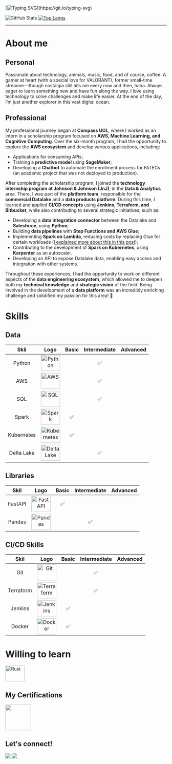 [![Typing SVG](https://readme-typing-svg.herokuapp.com/?color=0000FF&size=30&center=true&vCenter=true&duration=2500&width=1000&lines=Hi!+:%29;My+name+is+Artur;Welcome!)](https://git.io/typing-svg)
 
![GitHub Stats](https://github-readme-stats.vercel.app/api?username=Turzzzin&show_icons=true&theme=dark)
[![Top Langs](https://github-readme-stats.vercel.app/api/top-langs/?username=Turzzzin&theme=dark)](https://github.com/Turzzzin/github-readme-stats)
***
# About me
## Personal
Passionate about technology, animals, music, food, and of course, coffee. A gamer at heart (with a special love for VALORANT), former small-time streamer—though nostalgia still hits me every now and then, haha. Always eager to learn something new and have fun along the way. I love using technology to solve challenges and make life easier. At the end of the day, I’m just another explorer in this vast digital ocean.

## Professional
My professional journey began at **Compass UOL**, where I worked as an intern in a scholarship program focused on **AWS, Machine Learning, and Cognitive Computing**. Over the six-month program, I had the opportunity to explore the **AWS ecosystem** and develop various applications, including:  
- Applications for consuming APIs;  
- Training a **predictive model** using **SageMaker**;  
- Developing a **Chatbot** to automate the enrollment process for FATECs (an academic project that was not deployed to production).  

After completing the scholarship program, I joined the **technology internship program at Johnson & Johnson (JnJ)**, in the **Data & Analytics** area. There, I was part of the **platform team**, responsible for the **commercial Datalake** and a **data products platform**. During this time, I learned and applied **CI/CD concepts** using **Jenkins, Terraform, and Bitbucket**, while also contributing to several strategic initiatives, such as:  
- Developing a **data integration connector** between the Datalake and **Salesforce**, using **Python**;  
- Building **data pipelines** with **Step Functions and AWS Glue**;  
- Implementing **Spark on Lambda**, reducing costs by replacing Glue for certain workloads ([I explained more about this in this post](https://www.linkedin.com/feed/update/urn:li:activity:7247672876407918593/));  
- Contributing to the development of **Spark on Kubernetes**, using **Karpenter** as an autoscaler. 
- Developing an API to expose Datalake data, enabling easy access and integration with other systems.

Throughout these experiences, I had the opportunity to work on different aspects of the **data engineering ecosystem**, which allowed me to deepen both my **technical knowledge** and **strategic vision** of the field. Being involved in the development of a **data platform** was an incredibly enriching challenge and solidified my passion for this area! 🚀  

# Skills
## Data
| Skil | Logo | Basic | Intermediate | Advanced |
|:----:|:----:|:-----:|:------------:|:--------:|
| Python | <img align="center" alt="Python" height="50" width="60" src="https://cdn.jsdelivr.net/gh/devicons/devicon/icons/python/python-original.svg"> |  | ✅ |
| AWS | <img align="center" alt="AWS" height="50" width="60" src="https://cdn.jsdelivr.net/gh/devicons/devicon/icons/amazonwebservices/amazonwebservices-original-wordmark.svg"> |  | ✅ |
| SQL | <img align="center" alt="SQL" height="50" width="60" src="https://cdn.jsdelivr.net/gh/devicons/devicon/icons/azuresqldatabase/azuresqldatabase-original.svg"> |  | ✅ |
| Spark | <img align="center" alt="Spark" height="50" width="60"  src="https://cdn.jsdelivr.net/gh/devicons/devicon/icons/apachespark/apachespark-original.svg"> | ✅ |  |
| Kubernetes | <img align="center" alt="Kubernetes" height="50" width="60" src="https://cdn.jsdelivr.net/gh/devicons/devicon/icons/kubernetes/kubernetes-original.svg"> | ✅ |  | 
| Delta Lake | <img align="center" alt="Delta Lake" height="50" width="60" src="https://spark.apache.org/images/delta-lake-logo.png"> |  | ✅ |



## Libraries
| Skil | Logo | Basic | Intermediate | Advanced |
|:----:|:----:|:-----:|:------------:|:--------:|
| FastAPI | <img align="center" alt="FastAPI" height="50" width="60" src="https://cdn.jsdelivr.net/gh/devicons/devicon/icons/fastapi/fastapi-original-wordmark.svg"> | ✅ |  | 
| Pandas | <img align="center" alt="Pandas" height="50" width="60" src="https://cdn.jsdelivr.net/gh/devicons/devicon/icons/pandas/pandas-original-wordmark.svg"> |  | ✅ |

## CI/CD Skills
| Skil | Logo | Basic | Intermediate | Advanced |
|:----:|:----:|:-----:|:------------:|:--------:|
| Git | <img align="center" alt="Git" height="50" width="60" src="https://cdn.jsdelivr.net/gh/devicons/devicon/icons/git/git-original.svg"> |  | ✅ | 
| Terraform | <img align="center" alt="Terraform" height="50" width="60" src="https://cdn.jsdelivr.net/gh/devicons/devicon/icons/terraform/terraform-original.svg"> |  | ✅ |
| Jenkins | <img align="center" alt="Jenkins" height="50" width="60" src="https://cdn.jsdelivr.net/gh/devicons/devicon/icons/jenkins/jenkins-original.svg"> | ✅ |  | 
| Docker | <img align="center" alt="Docker" height="50" width="60" src="https://cdn.jsdelivr.net/gh/devicons/devicon/icons/docker/docker-original.svg"> | ✅ |  | 


# Willing to learn
<div style="display: inline_block">
 <img alt="Rust" height="50" width="60" src="https://cdn.jsdelivr.net/gh/devicons/devicon/icons/rust/rust-original.svg">
</div>


## My Certifications
  <a href="https://www.credly.com/badges/5130eb1f-b81b-43da-85a1-8933f9d67e1a/public_url"><img height="80" src="https://images.credly.com/size/340x340/images/00634f82-b07f-4bbd-a6bb-53de397fc3a6/image.png"></a>

## Let's connect!
<div style="display: inline_block">
  <a href="https://www.linkedin.com/in/arturguimaraes" target="_blank"><img src="https://img.shields.io/badge/LinkedIn-0077B5?style=for-the-badge&logo=linkedin&logoColor=white" target="_blank"></a>
  <a href = "mailto:arturguimaraes.sk8@gmail.com"><img src="https://img.shields.io/badge/-Gmail-%23333?style=for-the-badge&logo=gmail&logoColor=white" target="_blank"></a>
</div>
